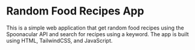 <h1>Random Food Recipes App</h1>

This is a simple web application that get random food recipes using the Spoonacular API and search for recipes using a keyword. The app is built using HTML, TailwindCSS, and JavaScript.
